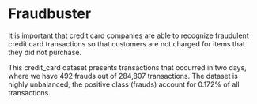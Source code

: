 # Fraudbuster
<p> It is important that credit card companies are able to recognize fraudulent credit card transactions so that customers are not charged for items that they did not purchase.</p>
<p> This credit_card dataset presents transactions that occurred in two days, where we have 492 frauds out of 284,807 transactions. The dataset is highly unbalanced, the positive class (frauds) account for 0.172% of all transactions.</p>
